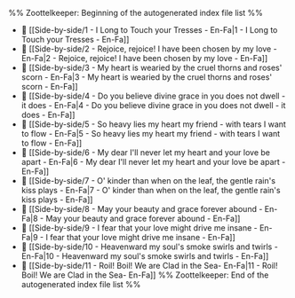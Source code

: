 %% Zoottelkeeper: Beginning of the autogenerated index file list  %%
- 📄 [[Side-by-side/1 - I Long to Touch your Tresses - En-Fa|1 - I Long to Touch your Tresses - En-Fa]]
- 📄 [[Side-by-side/2 - Rejoice, rejoice! I have been chosen by my love - En-Fa|2 - Rejoice, rejoice! I have been chosen by my love - En-Fa]]
- 📄 [[Side-by-side/3 - My heart is wearied by the cruel thorns and roses' scorn - En-Fa|3 - My heart is wearied by the cruel thorns and roses' scorn - En-Fa]]
- 📄 [[Side-by-side/4 - Do you believe divine grace in you does not dwell - it does - En-Fa|4 - Do you believe divine grace in you does not dwell - it does - En-Fa]]
- 📄 [[Side-by-side/5 - So heavy lies my heart my friend - with tears I want to flow - En-Fa|5 - So heavy lies my heart my friend - with tears I want to flow - En-Fa]]
- 📄 [[Side-by-side/6 - My dear I'll never let my heart and your love be apart - En-Fa|6 - My dear I'll never let my heart and your love be apart - En-Fa]]
- 📄 [[Side-by-side/7 - O' kinder than when on the leaf, the gentle rain's kiss plays - En-Fa|7 - O' kinder than when on the leaf, the gentle rain's kiss plays - En-Fa]]
- 📄 [[Side-by-side/8 - May your beauty and grace forever abound - En-Fa|8 - May your beauty and grace forever abound - En-Fa]]
- 📄 [[Side-by-side/9 - I fear that your love might drive me insane - En-Fa|9 - I fear that your love might drive me insane - En-Fa]]
- 📄 [[Side-by-side/10 - Heavenward my soul's smoke swirls and twirls -  En-Fa|10 - Heavenward my soul's smoke swirls and twirls -  En-Fa]]
- 📄 [[Side-by-side/11 - Roil! Boil! We are Clad in the Sea-  En-Fa|11 - Roil! Boil! We are Clad in the Sea-  En-Fa]]
%% Zoottelkeeper: End of the autogenerated index file list  %%
